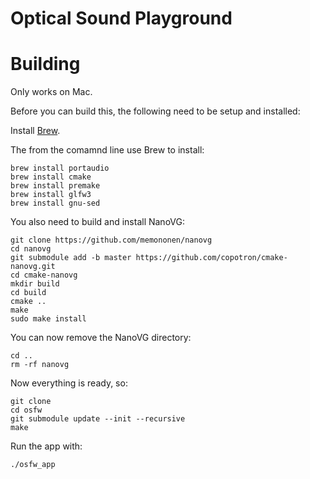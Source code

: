 # Optical Sound Playground

# Building 

Only works on Mac.

Before you can build this, the following need to be setup and installed:

Install [Brew](https://brew.sh/).

The from the comamnd line use Brew to install:

```shell
brew install portaudio
brew install cmake
brew install premake
brew install glfw3
brew install gnu-sed
```

You also need to build and install NanoVG:

```shell
git clone https://github.com/memononen/nanovg
cd nanovg
git submodule add -b master https://github.com/copotron/cmake-nanovg.git
cd cmake-nanovg
mkdir build
cd build
cmake ..
make
sudo make install
```

You can now remove the NanoVG directory:

```shell
cd ..
rm -rf nanovg
```

Now everything is ready, so:

```shell
git clone 
cd osfw
git submodule update --init --recursive
make
```

Run the app with:

```shell
./osfw_app
```